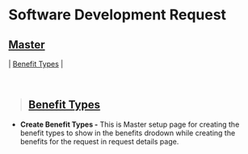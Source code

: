 # **Software Development Request**

## **[Master](#software-development-request)**

| [Benefit Types](#master) |

<br>

> ## **[Benefit Types](#master)**

- **Create Benefit Types -** This is Master setup page for creating the benefit types to show in the benefits drodown while creating the benefits for the request in request details page.